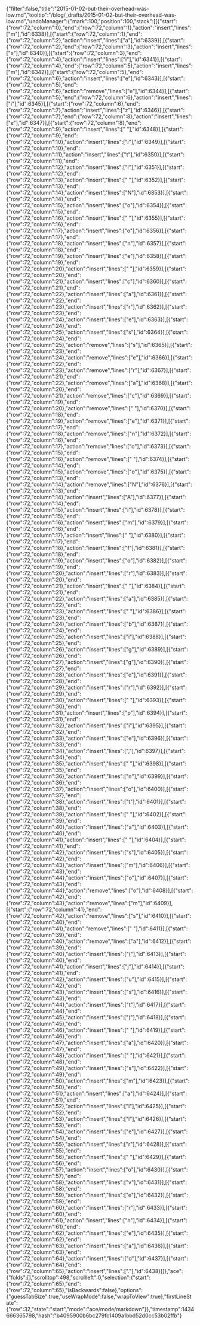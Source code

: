 {"filter":false,"title":"2015-01-02-but-their-overhead-was-low.md","tooltip":"/blog/_drafts/2015-01-02-but-their-overhead-was-low.md","undoManager":{"mark":100,"position":100,"stack":[[{"start":{"row":72,"column":0},"end":{"row":72,"column":1},"action":"insert","lines":["m"],"id":6338}],[{"start":{"row":72,"column":1},"end":{"row":72,"column":2},"action":"insert","lines":["a"],"id":6339}],[{"start":{"row":72,"column":2},"end":{"row":72,"column":3},"action":"insert","lines":["x"],"id":6340}],[{"start":{"row":72,"column":3},"end":{"row":72,"column":4},"action":"insert","lines":["i"],"id":6341}],[{"start":{"row":72,"column":4},"end":{"row":72,"column":5},"action":"insert","lines":["m"],"id":6342}],[{"start":{"row":72,"column":5},"end":{"row":72,"column":6},"action":"insert","lines":["e"],"id":6343}],[{"start":{"row":72,"column":5},"end":{"row":72,"column":6},"action":"remove","lines":["e"],"id":6344}],[{"start":{"row":72,"column":5},"end":{"row":72,"column":6},"action":"insert","lines":["i"],"id":6345}],[{"start":{"row":72,"column":6},"end":{"row":72,"column":7},"action":"insert","lines":["z"],"id":6346}],[{"start":{"row":72,"column":7},"end":{"row":72,"column":8},"action":"insert","lines":["e"],"id":6347}],[{"start":{"row":72,"column":8},"end":{"row":72,"column":9},"action":"insert","lines":[" "],"id":6348}],[{"start":{"row":72,"column":9},"end":{"row":72,"column":10},"action":"insert","lines":["i"],"id":6349}],[{"start":{"row":72,"column":10},"end":{"row":72,"column":11},"action":"insert","lines":["t"],"id":6350}],[{"start":{"row":72,"column":11},"end":{"row":72,"column":12},"action":"insert","lines":["!"],"id":6351}],[{"start":{"row":72,"column":12},"end":{"row":72,"column":13},"action":"insert","lines":[" "],"id":6352}],[{"start":{"row":72,"column":13},"end":{"row":72,"column":14},"action":"insert","lines":["N"],"id":6353}],[{"start":{"row":72,"column":14},"end":{"row":72,"column":15},"action":"insert","lines":["o"],"id":6354}],[{"start":{"row":72,"column":15},"end":{"row":72,"column":16},"action":"insert","lines":[" "],"id":6355}],[{"start":{"row":72,"column":16},"end":{"row":72,"column":17},"action":"insert","lines":["o"],"id":6356}],[{"start":{"row":72,"column":17},"end":{"row":72,"column":18},"action":"insert","lines":["n"],"id":6357}],[{"start":{"row":72,"column":18},"end":{"row":72,"column":19},"action":"insert","lines":["e"],"id":6358}],[{"start":{"row":72,"column":19},"end":{"row":72,"column":20},"action":"insert","lines":[" "],"id":6359}],[{"start":{"row":72,"column":20},"end":{"row":72,"column":21},"action":"insert","lines":["c"],"id":6360}],[{"start":{"row":72,"column":21},"end":{"row":72,"column":22},"action":"insert","lines":["a"],"id":6361}],[{"start":{"row":72,"column":22},"end":{"row":72,"column":23},"action":"insert","lines":["r"],"id":6362}],[{"start":{"row":72,"column":23},"end":{"row":72,"column":24},"action":"insert","lines":["e"],"id":6363}],[{"start":{"row":72,"column":24},"end":{"row":72,"column":25},"action":"insert","lines":["s"],"id":6364}],[{"start":{"row":72,"column":24},"end":{"row":72,"column":25},"action":"remove","lines":["s"],"id":6365}],[{"start":{"row":72,"column":23},"end":{"row":72,"column":24},"action":"remove","lines":["e"],"id":6366}],[{"start":{"row":72,"column":22},"end":{"row":72,"column":23},"action":"remove","lines":["r"],"id":6367}],[{"start":{"row":72,"column":21},"end":{"row":72,"column":22},"action":"remove","lines":["a"],"id":6368}],[{"start":{"row":72,"column":20},"end":{"row":72,"column":21},"action":"remove","lines":["c"],"id":6369}],[{"start":{"row":72,"column":19},"end":{"row":72,"column":20},"action":"remove","lines":[" "],"id":6370}],[{"start":{"row":72,"column":18},"end":{"row":72,"column":19},"action":"remove","lines":["e"],"id":6371}],[{"start":{"row":72,"column":17},"end":{"row":72,"column":18},"action":"remove","lines":["n"],"id":6372}],[{"start":{"row":72,"column":16},"end":{"row":72,"column":17},"action":"remove","lines":["o"],"id":6373}],[{"start":{"row":72,"column":15},"end":{"row":72,"column":16},"action":"remove","lines":[" "],"id":6374}],[{"start":{"row":72,"column":14},"end":{"row":72,"column":15},"action":"remove","lines":["o"],"id":6375}],[{"start":{"row":72,"column":13},"end":{"row":72,"column":14},"action":"remove","lines":["N"],"id":6376}],[{"start":{"row":72,"column":13},"end":{"row":72,"column":14},"action":"insert","lines":["A"],"id":6377}],[{"start":{"row":72,"column":14},"end":{"row":72,"column":15},"action":"insert","lines":["i"],"id":6378}],[{"start":{"row":72,"column":15},"end":{"row":72,"column":16},"action":"insert","lines":["m"],"id":6379}],[{"start":{"row":72,"column":16},"end":{"row":72,"column":17},"action":"insert","lines":[" "],"id":6380}],[{"start":{"row":72,"column":17},"end":{"row":72,"column":18},"action":"insert","lines":["f"],"id":6381}],[{"start":{"row":72,"column":18},"end":{"row":72,"column":19},"action":"insert","lines":["o"],"id":6382}],[{"start":{"row":72,"column":19},"end":{"row":72,"column":20},"action":"insert","lines":["r"],"id":6383}],[{"start":{"row":72,"column":20},"end":{"row":72,"column":21},"action":"insert","lines":[" "],"id":6384}],[{"start":{"row":72,"column":21},"end":{"row":72,"column":22},"action":"insert","lines":["a"],"id":6385}],[{"start":{"row":72,"column":22},"end":{"row":72,"column":23},"action":"insert","lines":[" "],"id":6386}],[{"start":{"row":72,"column":23},"end":{"row":72,"column":24},"action":"insert","lines":["b"],"id":6387}],[{"start":{"row":72,"column":24},"end":{"row":72,"column":25},"action":"insert","lines":["i"],"id":6388}],[{"start":{"row":72,"column":25},"end":{"row":72,"column":26},"action":"insert","lines":["g"],"id":6389}],[{"start":{"row":72,"column":26},"end":{"row":72,"column":27},"action":"insert","lines":["g"],"id":6390}],[{"start":{"row":72,"column":27},"end":{"row":72,"column":28},"action":"insert","lines":["e"],"id":6391}],[{"start":{"row":72,"column":28},"end":{"row":72,"column":29},"action":"insert","lines":["r"],"id":6392}],[{"start":{"row":72,"column":29},"end":{"row":72,"column":30},"action":"insert","lines":[" "],"id":6393}],[{"start":{"row":72,"column":30},"end":{"row":72,"column":31},"action":"insert","lines":["p"],"id":6394}],[{"start":{"row":72,"column":31},"end":{"row":72,"column":32},"action":"insert","lines":["i"],"id":6395}],[{"start":{"row":72,"column":32},"end":{"row":72,"column":33},"action":"insert","lines":["e"],"id":6396}],[{"start":{"row":72,"column":33},"end":{"row":72,"column":34},"action":"insert","lines":[","],"id":6397}],[{"start":{"row":72,"column":34},"end":{"row":72,"column":35},"action":"insert","lines":[" "],"id":6398}],[{"start":{"row":72,"column":35},"end":{"row":72,"column":36},"action":"insert","lines":["n"],"id":6399}],[{"start":{"row":72,"column":36},"end":{"row":72,"column":37},"action":"insert","lines":["o"],"id":6400}],[{"start":{"row":72,"column":37},"end":{"row":72,"column":38},"action":"insert","lines":["t"],"id":6401}],[{"start":{"row":72,"column":38},"end":{"row":72,"column":39},"action":"insert","lines":[" "],"id":6402}],[{"start":{"row":72,"column":39},"end":{"row":72,"column":40},"action":"insert","lines":["a"],"id":6403}],[{"start":{"row":72,"column":40},"end":{"row":72,"column":41},"action":"insert","lines":[" "],"id":6404}],[{"start":{"row":72,"column":41},"end":{"row":72,"column":42},"action":"insert","lines":["s"],"id":6405}],[{"start":{"row":72,"column":42},"end":{"row":72,"column":43},"action":"insert","lines":["m"],"id":6406}],[{"start":{"row":72,"column":43},"end":{"row":72,"column":44},"action":"insert","lines":["o"],"id":6407}],[{"start":{"row":72,"column":43},"end":{"row":72,"column":44},"action":"remove","lines":["o"],"id":6408}],[{"start":{"row":72,"column":42},"end":{"row":72,"column":43},"action":"remove","lines":["m"],"id":6409}],[{"start":{"row":72,"column":41},"end":{"row":72,"column":42},"action":"remove","lines":["s"],"id":6410}],[{"start":{"row":72,"column":40},"end":{"row":72,"column":41},"action":"remove","lines":[" "],"id":6411}],[{"start":{"row":72,"column":39},"end":{"row":72,"column":40},"action":"remove","lines":["a"],"id":6412}],[{"start":{"row":72,"column":39},"end":{"row":72,"column":40},"action":"insert","lines":["("],"id":6413}],[{"start":{"row":72,"column":40},"end":{"row":72,"column":41},"action":"insert","lines":["j"],"id":6414}],[{"start":{"row":72,"column":41},"end":{"row":72,"column":42},"action":"insert","lines":["u"],"id":6415}],[{"start":{"row":72,"column":42},"end":{"row":72,"column":43},"action":"insert","lines":["s"],"id":6416}],[{"start":{"row":72,"column":43},"end":{"row":72,"column":44},"action":"insert","lines":["t"],"id":6417}],[{"start":{"row":72,"column":44},"end":{"row":72,"column":45},"action":"insert","lines":[")"],"id":6418}],[{"start":{"row":72,"column":45},"end":{"row":72,"column":46},"action":"insert","lines":[" "],"id":6419}],[{"start":{"row":72,"column":46},"end":{"row":72,"column":47},"action":"insert","lines":["a"],"id":6420}],[{"start":{"row":72,"column":47},"end":{"row":72,"column":48},"action":"insert","lines":[" "],"id":6421}],[{"start":{"row":72,"column":48},"end":{"row":72,"column":49},"action":"insert","lines":["s"],"id":6422}],[{"start":{"row":72,"column":49},"end":{"row":72,"column":50},"action":"insert","lines":["m"],"id":6423}],[{"start":{"row":72,"column":50},"end":{"row":72,"column":51},"action":"insert","lines":["a"],"id":6424}],[{"start":{"row":72,"column":51},"end":{"row":72,"column":52},"action":"insert","lines":["l"],"id":6425}],[{"start":{"row":72,"column":52},"end":{"row":72,"column":53},"action":"insert","lines":["l"],"id":6426}],[{"start":{"row":72,"column":53},"end":{"row":72,"column":54},"action":"insert","lines":["e"],"id":6427}],[{"start":{"row":72,"column":54},"end":{"row":72,"column":55},"action":"insert","lines":["r"],"id":6428}],[{"start":{"row":72,"column":55},"end":{"row":72,"column":56},"action":"insert","lines":[" "],"id":6429}],[{"start":{"row":72,"column":56},"end":{"row":72,"column":57},"action":"insert","lines":["o"],"id":6430}],[{"start":{"row":72,"column":57},"end":{"row":72,"column":58},"action":"insert","lines":["v"],"id":6431}],[{"start":{"row":72,"column":58},"end":{"row":72,"column":59},"action":"insert","lines":["e"],"id":6432}],[{"start":{"row":72,"column":59},"end":{"row":72,"column":60},"action":"insert","lines":["r"],"id":6433}],[{"start":{"row":72,"column":60},"end":{"row":72,"column":61},"action":"insert","lines":["h"],"id":6434}],[{"start":{"row":72,"column":61},"end":{"row":72,"column":62},"action":"insert","lines":["e"],"id":6435}],[{"start":{"row":72,"column":62},"end":{"row":72,"column":63},"action":"insert","lines":["a"],"id":6436}],[{"start":{"row":72,"column":63},"end":{"row":72,"column":64},"action":"insert","lines":["d"],"id":6437}],[{"start":{"row":72,"column":64},"end":{"row":72,"column":65},"action":"insert","lines":["."],"id":6438}]]},"ace":{"folds":[],"scrolltop":498,"scrollleft":0,"selection":{"start":{"row":72,"column":65},"end":{"row":72,"column":65},"isBackwards":false},"options":{"guessTabSize":true,"useWrapMode":false,"wrapToView":true},"firstLineState":{"row":32,"state":"start","mode":"ace/mode/markdown"}},"timestamp":1434666365798,"hash":"b4095900b6bc279fc1409a1bbd52d0cc53b02ffb"}